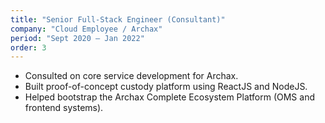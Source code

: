 ```yaml
---
title: "Senior Full-Stack Engineer (Consultant)"
company: "Cloud Employee / Archax"
period: "Sept 2020 – Jan 2022"
order: 3
---
```


- Consulted on core service development for Archax.
- Built proof-of-concept custody platform using ReactJS and NodeJS.
- Helped bootstrap the Archax Complete Ecosystem Platform (OMS and frontend systems).

